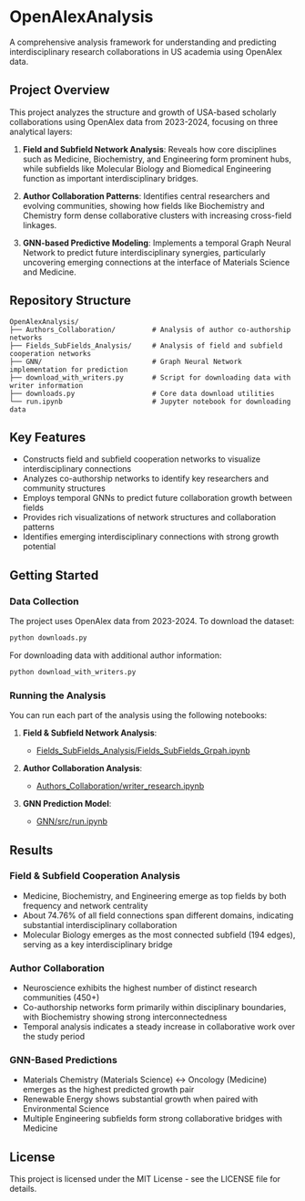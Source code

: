 # OpenAlexAnalysis

A comprehensive analysis framework for understanding and predicting interdisciplinary research collaborations in US academia using OpenAlex data.

## Project Overview

This project analyzes the structure and growth of USA-based scholarly collaborations using OpenAlex data from 2023-2024, focusing on three analytical layers:

1. **Field and Subfield Network Analysis**: Reveals how core disciplines such as Medicine, Biochemistry, and Engineering form prominent hubs, while subfields like Molecular Biology and Biomedical Engineering function as important interdisciplinary bridges.

2. **Author Collaboration Patterns**: Identifies central researchers and evolving communities, showing how fields like Biochemistry and Chemistry form dense collaborative clusters with increasing cross-field linkages.

3. **GNN-based Predictive Modeling**: Implements a temporal Graph Neural Network to predict future interdisciplinary synergies, particularly uncovering emerging connections at the interface of Materials Science and Medicine.

## Repository Structure

```
OpenAlexAnalysis/
├── Authors_Collaboration/         # Analysis of author co-authorship networks
├── Fields_SubFields_Analysis/     # Analysis of field and subfield cooperation networks
├── GNN/                           # Graph Neural Network implementation for prediction
├── download_with_writers.py       # Script for downloading data with writer information
├── downloads.py                   # Core data download utilities
└── run.ipynb                      # Jupyter notebook for downloading data
```

## Key Features

- Constructs field and subfield cooperation networks to visualize interdisciplinary connections
- Analyzes co-authorship networks to identify key researchers and community structures
- Employs temporal GNNs to predict future collaboration growth between fields
- Provides rich visualizations of network structures and collaboration patterns
- Identifies emerging interdisciplinary connections with strong growth potential

## Getting Started

### Data Collection

The project uses OpenAlex data from 2023-2024. To download the dataset:

```bash
python downloads.py
```

For downloading data with additional author information:

```bash
python download_with_writers.py
```

### Running the Analysis

You can run each part of the analysis using the following notebooks:

1. **Field & Subfield Network Analysis**: 
   - [Fields_SubFields_Analysis/Fields_SubFields_Grpah.ipynb](Fields_SubFields_Analysis/Fields_SubFields_Grpah.ipynb)

2. **Author Collaboration Analysis**: 
   - [Authors_Collaboration/writer_research.ipynb](Authors_Collaboration/writer_research.ipynb)

3. **GNN Prediction Model**: 
   - [GNN/src/run.ipynb](GNN/src/run.ipynb)

## Results

### Field & Subfield Cooperation Analysis

- Medicine, Biochemistry, and Engineering emerge as top fields by both frequency and network centrality
- About 74.76% of all field connections span different domains, indicating substantial interdisciplinary collaboration
- Molecular Biology emerges as the most connected subfield (194 edges), serving as a key interdisciplinary bridge

### Author Collaboration

- Neuroscience exhibits the highest number of distinct research communities (450+)
- Co-authorship networks form primarily within disciplinary boundaries, with Biochemistry showing strong interconnectedness
- Temporal analysis indicates a steady increase in collaborative work over the study period

### GNN-Based Predictions

- Materials Chemistry (Materials Science) ↔ Oncology (Medicine) emerges as the highest predicted growth pair
- Renewable Energy shows substantial growth when paired with Environmental Science
- Multiple Engineering subfields form strong collaborative bridges with Medicine

## License

This project is licensed under the MIT License - see the LICENSE file for details.
